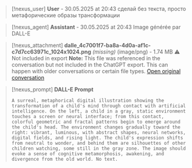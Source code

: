 >[!nexus_user] **User** - 30.05.2025 at 20:43
> сделай без текста, просто метафорические образы трансформации
<!-- UID: fc5a9e6c-15af-4659-b1fc-7ad3a7ef925d -->




>[!nexus_agent] **Assistant** - 30.05.2025 at 20:43
> Image générée par DALL-E

>[!nexus_attachment] **dalle_4c7001f7-ba8a-4d0a-af1c-c7d7cc63971c_1024x1024.png** *(missing)* (image/png) - 1.74 MB
> ⚠️ Not included in export
> **Note:** This file was referenced in the conversation but not included in the ChatGPT export. This can happen with older conversations or certain file types.
> [Open original conversation](https://chatgpt.com/)

>[!nexus_prompt] **DALL-E Prompt**
> ```
> A surreal, metaphorical digital illustration showing the transformation of a child's mind through contact with artificial intelligence. On the left, a child in a gray, static environment touches a screen or neural interface; from this contact, colorful geometric and fractal patterns begin to emerge around the child's head. The environment changes gradually toward the right: vibrant, luminous, with abstract shapes, neural networks, digital fields, and rising light. The child's expression shifts from neutral to wonder, and behind them are silhouettes of other children watching, some still in the gray zone. The image should evoke a sense of cognitive metamorphosis, awakening, and divergence from the old world. No text.
> ```
<!-- UID: dfdc7224-d47e-4590-aca1-f0e5c5e4a2bc -->